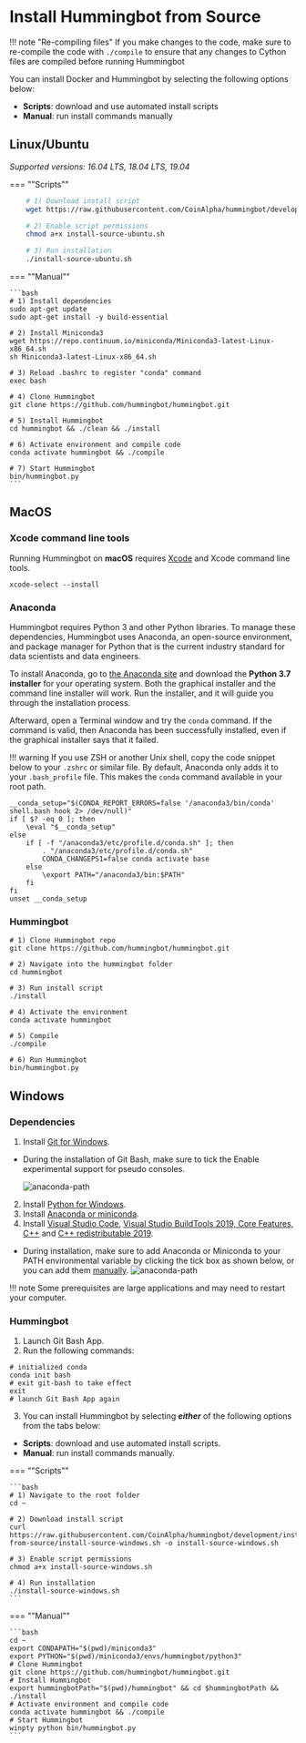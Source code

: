 # Install Hummingbot from Source

!!! note "Re-compiling files"
    If you make changes to the code, make sure to re-compile the code with `./compile` to ensure that any changes to Cython files are compiled before running Hummingbot

You can install Docker and Hummingbot by selecting the following options below:

- **Scripts**: download and use automated install scripts
- **Manual**: run install commands manually

## Linux/Ubuntu

_Supported versions: 16.04 LTS, 18.04 LTS, 19.04_

=== ""Scripts""

```bash
    # 1) Download install script
    wget https://raw.githubusercontent.com/CoinAlpha/hummingbot/development/installation/install-from-source/install-source-ubuntu.sh

    # 2) Enable script permissions
    chmod a+x install-source-ubuntu.sh

    # 3) Run installation
    ./install-source-ubuntu.sh
```

=== ""Manual""

    ```bash
    # 1) Install dependencies
    sudo apt-get update
    sudo apt-get install -y build-essential

    # 2) Install Miniconda3
    wget https://repo.continuum.io/miniconda/Miniconda3-latest-Linux-x86_64.sh
    sh Miniconda3-latest-Linux-x86_64.sh

    # 3) Reload .bashrc to register "conda" command
    exec bash

    # 4) Clone Hummingbot
    git clone https://github.com/hummingbot/hummingbot.git

    # 5) Install Hummingbot
    cd hummingbot && ./clean && ./install

    # 6) Activate environment and compile code
    conda activate hummingbot && ./compile

    # 7) Start Hummingbot
    bin/hummingbot.py
    ```

## MacOS

### Xcode command line tools

Running Hummingbot on **macOS** requires [Xcode](https://developer.apple.com/xcode/) and Xcode command line tools.

```
xcode-select --install
```

### Anaconda

Hummingbot requires Python 3 and other Python libraries. To manage these dependencies, Hummingbot uses Anaconda, an open-source environment, and package manager for Python that is the current industry standard for data scientists and data engineers.

To install Anaconda, go to [the Anaconda site](https://www.anaconda.com/distribution/) and download the **Python 3.7 installer** for your operating system. Both the graphical installer and the command line installer will work. Run the installer, and it will guide you through the installation process.

Afterward, open a Terminal window and try the `conda` command. If the command is valid, then Anaconda has been successfully installed, even if the graphical installer says that it failed.

!!! warning
    If you use ZSH or another Unix shell, copy the code snippet below to your `.zshrc` or similar file. By default, Anaconda only adds it to your `.bash_profile` file. This makes the `conda` command available in your root path.

```
__conda_setup="$(CONDA_REPORT_ERRORS=false '/anaconda3/bin/conda' shell.bash hook 2> /dev/null)"
if [ $? -eq 0 ]; then
    \eval "$__conda_setup"
else
    if [ -f "/anaconda3/etc/profile.d/conda.sh" ]; then
        . "/anaconda3/etc/profile.d/conda.sh"
        CONDA_CHANGEPS1=false conda activate base
    else
        \export PATH="/anaconda3/bin:$PATH"
    fi
fi
unset __conda_setup
```

### Hummingbot

```
# 1) Clone Hummingbot repo
git clone https://github.com/hummingbot/hummingbot.git

# 2) Navigate into the hummingbot folder
cd hummingbot

# 3) Run install script
./install

# 4) Activate the environment
conda activate hummingbot

# 5) Compile
./compile

# 6) Run Hummingbot
bin/hummingbot.py
```

## Windows

### Dependencies

1. Install [Git for Windows](https://git-scm.com/download/win).

- During the installation of Git Bash, make sure to tick the Enable experimental support for pseudo consoles.

  ![anaconda-path](/assets/img/git-installation.png)

2. Install [Python for Windows](https://www.python.org/downloads/windows/).
3. Install [Anaconda or miniconda](https://docs.conda.io/projects/conda/en/latest/user-guide/install/windows.html).
4. Install [Visual Studio Code](https://code.visualstudio.com/download), [Visual Studio BuildTools 2019, Core Features, C++](https://visualstudio.microsoft.com/thank-you-downloading-visual-studio/?sku=BuildTools&rel=16) and [C++ redistributable 2019](https://aka.ms/vs/16/release/VC_redist.x64.exe).

- During installation, make sure to add Anaconda or Miniconda to your PATH environmental variable by clicking the tick box as shown below, or you can add them [manually](https://www.geeksforgeeks.org/how-to-setup-anaconda-path-to-environment-variable/).
  ![anaconda-path](/assets/img/anaconda-path.png)

!!! note
    Some prerequisites are large applications and may need to restart your computer.

### Hummingbot

1. Launch Git Bash App.
2. Run the following commands:

```
# initialized conda
conda init bash
# exit git-bash to take effect
exit
# launch Git Bash App again
```

3. You can install Hummingbot by selecting **_either_** of the following options from the tabs below:

- **Scripts**: download and use automated install scripts.
- **Manual**: run install commands manually.

=== ""Scripts""

    ```bash
    # 1) Navigate to the root folder
    cd ~

    # 2) Download install script
    curl https://raw.githubusercontent.com/CoinAlpha/hummingbot/development/installation/install-from-source/install-source-windows.sh -o install-source-windows.sh

    # 3) Enable script permissions
    chmod a+x install-source-windows.sh

    # 4) Run installation
    ./install-source-windows.sh
    ```

=== ""Manual""

    ```bash
    cd ~
    export CONDAPATH="$(pwd)/miniconda3"
    export PYTHON="$(pwd)/miniconda3/envs/hummingbot/python3"
    # Clone Hummingbot
    git clone https://github.com/hummingbot/hummingbot.git
    # Install Hummingbot
    export hummingbotPath="$(pwd)/hummingbot" && cd $hummingbotPath && ./install
    # Activate environment and compile code
    conda activate hummingbot && ./compile
    # Start Hummingbot
    winpty python bin/hummingbot.py
    ```